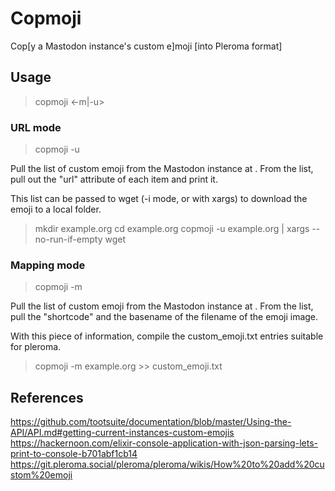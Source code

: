 # Copmoji

Cop[y a Mastodon instance's custom e]moji [into Pleroma format]

## Usage

> copmoji <domain name> <-m|-u>

### URL mode

> copmoji -u <domain name>

Pull the list of custom emoji from the Mastodon instance at <domain name>.
From the list, pull out the "url" attribute of each item and print it.

This list can be passed to wget (-i mode, or with xargs) to download the emoji to a local folder.

> mkdir example.org
> cd example.org
> copmoji -u example.org | xargs --no-run-if-empty wget

### Mapping mode

> copmoji -m <domain name>

Pull the list of custom emoji from the Mastodon instance at <domain name>.
From the list, pull the "shortcode" and the basename of the filename of the emoji image.

With this piece of information, compile the custom_emoji.txt entries suitable for pleroma.

> copmoji -m example.org >> custom_emoji.txt

## References

https://github.com/tootsuite/documentation/blob/master/Using-the-API/API.md#getting-current-instances-custom-emojis
https://hackernoon.com/elixir-console-application-with-json-parsing-lets-print-to-console-b701abf1cb14
https://git.pleroma.social/pleroma/pleroma/wikis/How%20to%20add%20custom%20emoji

